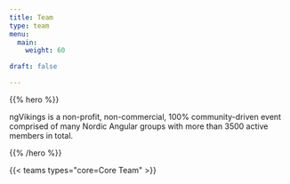 ```yaml
---
title: Team
type: team
menu:
  main:
    weight: 60

draft: false

---
```


{{% hero %}}

ngVikings is a non-profit, non-commercial, 100% community-driven event comprised of many Nordic Angular groups with more than 3500 active members in total.

{{% /hero %}}

<!-- ... -->

{{< teams types="core=Core Team" >}}